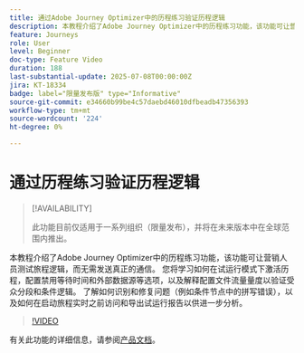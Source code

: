 ```yaml
---
title: 通过Adobe Journey Optimizer中的历程练习验证历程逻辑
description: 本教程介绍了Adobe Journey Optimizer中的历程练习功能，该功能可让营销人员测试旅程逻辑，而无需发送真正的通信。 您将学习如何在试运行模式下激活历程，配置禁用等待时间和外部数据源等选项，以及解释配置文件流量量度以验证受众分段和条件逻辑。 了解如何识别和修复问题（例如条件节点中的拼写错误），以及如何在启动旅程实时之前访问和导出试运行报告以供进一步分析。
feature: Journeys
role: User
level: Beginner
doc-type: Feature Video
duration: 188
last-substantial-update: 2025-07-08T00:00:00Z
jira: KT-18334
badge: label="限量发布版" type="Informative"
source-git-commit: e34660b99be4c57daebd46010dfbeadb47356393
workflow-type: tm+mt
source-wordcount: '224'
ht-degree: 0%

---
```



# 通过历程练习验证历程逻辑

>[!AVAILABILITY]
>
>此功能目前仅适用于一系列组织（限量发布），并将在未来版本中在全球范围内推出。

本教程介绍了Adobe Journey Optimizer中的历程练习功能，该功能可让营销人员测试旅程逻辑，而无需发送真正的通信。 您将学习如何在试运行模式下激活历程，配置禁用等待时间和外部数据源等选项，以及解释配置文件流量量度以验证受众分段和条件逻辑。 了解如何识别和修复问题（例如条件节点中的拼写错误），以及如何在启动旅程实时之前访问和导出试运行报告以供进一步分析。

>[!VIDEO](https://video.tv.adobe.com/v/3464681/?learn=on&enablevpops)

有关此功能的详细信息，请参阅[产品文档](https://experienceleague.adobe.com/en/docs/journey-optimizer/using/orchestrate-journeys/create-journey/journey-dry-run)。
